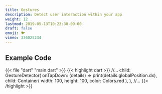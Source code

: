 ```yaml
---
title: Gestures
description: Detect user interaction within your app
weight: 12
lastmod: 2019-05-13T10:23:30-09:00
draft: false
emoji: 🐦
vimeo: 336025234
---
```


## Example Code

{{< file "dart" "main.dart" >}}
{{< highlight dart >}}
//...
         child: GestureDetector(
           onTapDown: (details) => print(details.globalPosition.dx),
           child: Container(
             width: 100,
             height: 100,
             color: Colors.red
           ),
         ),
//...
{{< /highlight >}}